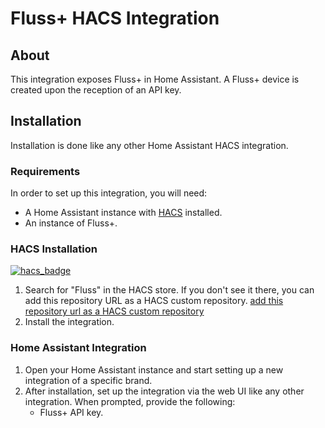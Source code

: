 # Fluss+ HACS Integration

## About
This integration exposes Fluss+ in Home Assistant. A Fluss+ device is created upon the reception of an API key.

## Installation
Installation is done like any other Home Assistant HACS integration.

### Requirements
In order to set up this integration, you will need:
- A Home Assistant instance with [HACS](https://hacs.xyz/) installed.
- An instance of Fluss+.

### HACS Installation
[![hacs_badge](https://img.shields.io/badge/HACS-Custom-41BDF5.svg?style=for-the-badge)](https://github.com/fluss/flussHACS)
1. Search for "Fluss" in the HACS store. If you don't see it there, you can add this repository URL as a HACS custom repository.
[add this repository url as a HACS custom repository](https://hacs.xyz/docs/faq/custom_repositories)
2. Install the integration.

### Home Assistant Integration
1. Open your Home Assistant instance and start setting up a new integration of a specific brand.
2. After installation, set up the integration via the web UI like any other integration. When prompted, provide the following:
    - Fluss+ API key.
